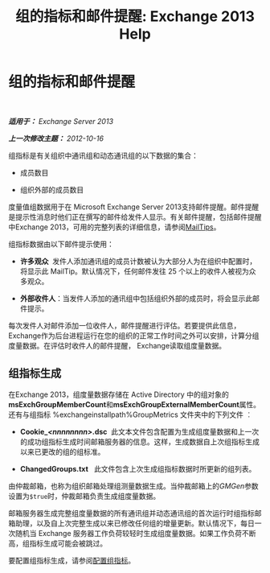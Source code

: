 ﻿---
title: '组的指标和邮件提醒: Exchange 2013 Help'
TOCTitle: 组的指标和邮件提醒
ms:assetid: 74a55072-4ba9-45bb-a18f-41afbf3de30b
ms:mtpsurl: https://technet.microsoft.com/zh-cn/library/JJ674302(v=EXCHG.150)
ms:contentKeyID: 50490847
ms.date: 05/21/2018
mtps_version: v=EXCHG.150
ms.translationtype: MT
---

# 组的指标和邮件提醒

 

_**适用于：** Exchange Server 2013_

_**上一次修改主题：** 2012-10-16_

组指标是有关组织中通讯组和动态通讯组的以下数据的集合：

  - 成员数目

  - 组织外部的成员数目

度量值组数据用于在 Microsoft Exchange Server 2013支持邮件提醒。邮件提醒是提示性消息时他们正在撰写的邮件给发件人显示。有关邮件提醒，包括邮件提醒中Exchange 2013，可用的完整列表的详细信息，请参阅[MailTips](mailtips-exchange-2013-help.md)。

组指标数据由以下邮件提示使用：

  - **许多观众**  发件人添加通讯组的成员计数被认为大部分人为在组织中配置时，将显示此 MailTip。默认情况下，任何邮件发往 25 个以上的收件人被视为众多观众。

  - **外部收件人**：当发件人添加的通讯组中包括组织外部的成员时，将会显示此邮件提示。

每次发件人对邮件添加一位收件人，邮件提醒进行评估。若要提供此信息， Exchange作为后台进程运行在您的组织的正常工作时间之外可以安排，计算分组度量数据。在评估时收件人的邮件提醒， Exchange读取组度量数据。

## 组指标生成

在Exchange 2013，组度量数据存储在 Active Directory 中的组对象的**msExchGroupMemberCount**和**msExchGroupExternalMemberCount**属性。还有与组指标 %exchangeinstallpath%GroupMetrics 文件夹中的下列文件 ︰

  - **Cookie\_*\<nnnnnnnn\>*.dsc**  此文本文件包含配置为生成组度量数据和上一次的成功组指标生成时间邮箱服务器的信息。这样，生成数据自上次组指标生成以来已更改的组的组标准。

  - **ChangedGroups.txt**   此文件包含上次生成组指标数据时所更新的组列表。

由仲裁邮箱，也称为组织邮箱处理组测量数据生成。当仲裁邮箱上的*GMGen*参数设置为`$true`时，仲裁邮箱负责生成组度量数据。

邮箱服务器生成完整组度量数据的所有通讯组并动态通讯组的首次运行时组指标邮箱助理，以及自上次完整生成以来已修改任何组的增量更新。默认情况下，每日一次随机当 Exchange 服务器工作负荷较轻时生成组度量数据。如果工作负荷不断高，组指标生成可能会被跳过。

要配置组指标生成，请参阅[配置组指标](configure-group-metrics-exchange-2013-help.md)。

